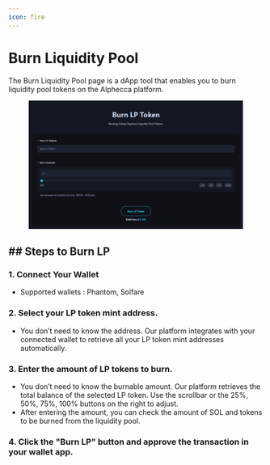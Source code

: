 ```yaml
---
icon: fire
---
```


# Burn Liquidity Pool

The Burn Liquidity Pool page is a dApp tool that enables you to burn liquidity pool tokens on the Alphecca platform.

<figure><img src="../.gitbook/assets/burn_lp.png" alt=""><figcaption></figcaption></figure>

## ## Steps to Burn LP

### 1. Connect Your Wallet

* Supported wallets : Phantom, Solfare

### 2. Select your LP token mint address.

* You don’t need to know the address. Our platform integrates with your connected wallet to retrieve all your LP token mint addresses automatically.

### 3. Enter the amount of LP tokens to burn.

* You don’t need to know the burnable amount. Our platform retrieves the total balance of the selected LP token. Use the scrollbar or the 25%, 50%, 75%, 100% buttons on the right to adjust.
* After entering the amount, you can check the amount of SOL and tokens to be burned from the liquidity pool.

### 4. Click the "Burn LP" button and approve the transaction in your wallet app.
